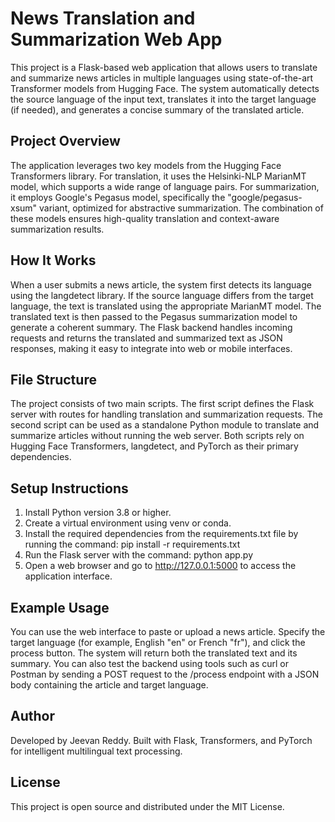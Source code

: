 # News Translation and Summarization Web App

This project is a Flask-based web application that allows users to translate and summarize news articles in multiple languages using state-of-the-art Transformer models from Hugging Face. The system automatically detects the source language of the input text, translates it into the target language (if needed), and generates a concise summary of the translated article.

## Project Overview

The application leverages two key models from the Hugging Face Transformers library. For translation, it uses the Helsinki-NLP MarianMT model, which supports a wide range of language pairs. For summarization, it employs Google's Pegasus model, specifically the "google/pegasus-xsum" variant, optimized for abstractive summarization. The combination of these models ensures high-quality translation and context-aware summarization results.

## How It Works

When a user submits a news article, the system first detects its language using the langdetect library. If the source language differs from the target language, the text is translated using the appropriate MarianMT model. The translated text is then passed to the Pegasus summarization model to generate a coherent summary. The Flask backend handles incoming requests and returns the translated and summarized text as JSON responses, making it easy to integrate into web or mobile interfaces.

## File Structure

The project consists of two main scripts. The first script defines the Flask server with routes for handling translation and summarization requests. The second script can be used as a standalone Python module to translate and summarize articles without running the web server. Both scripts rely on Hugging Face Transformers, langdetect, and PyTorch as their primary dependencies.

## Setup Instructions

1. Install Python version 3.8 or higher.
2. Create a virtual environment using venv or conda.
3. Install the required dependencies from the requirements.txt file by running the command:
   pip install -r requirements.txt
4. Run the Flask server with the command:
   python app.py
5. Open a web browser and go to http://127.0.0.1:5000 to access the application interface.

## Example Usage

You can use the web interface to paste or upload a news article. Specify the target language (for example, English "en" or French "fr"), and click the process button. The system will return both the translated text and its summary. You can also test the backend using tools such as curl or Postman by sending a POST request to the /process endpoint with a JSON body containing the article and target language.

## Author

Developed by Jeevan Reddy. Built with Flask, Transformers, and PyTorch for intelligent multilingual text processing.

## License

This project is open source and distributed under the MIT License.

